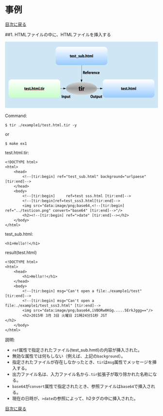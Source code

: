 事例
===
[目次に戻る](contents_jp.md)


##1. HTMLファイルの中に、HTMLファイルを挿入する

![](../images/example1-1.png)

Command:
```
$ tir ./example1/test.html.tir -y
```
or
```
$ make ex1
```

test.html.tir:
```
<!DOCTYPE html>
<html>
	<head>
		<!--[tir:begin] ref="test_sub.html" background="urlpaese" [tir:end]-->
	</head>
	<body>
		<!--[tir:begin] 	ref=test sss.html [tir:end]-->
		<!--[tir:begin]ref=test_sss3.html[tir:end]-->
		<img src="data:image/png;base64,<!--[tir:begin] ref="../testicon.png" convert="base64" [tir:end]-->"/>
		<h2><!--[tir:begin] ref=">date" [tir:end]--></h2>
	</body>
</html>
```

test_sub.html:
```
<h1>Hello!!</h1>
```

result(test.html)
```
<!DOCTYPE html>
<html>
	<head>
		<h1>Hello!!</h1>
	</head>
	<body>
		<!--[tir:begin] msg="Can't open a file:./example1/test" [tir:end]-->
		<!--[tir:begin] msg="Can't open a file:./example1/test_sss3.html" [tir:end]-->
		<img src="data:image/png;base64,iVBORw0KGg.....5ErkJggg=="/>
		<h2>2015年 3月 3日 火曜日 21時24分51秒 JST
</h2>
	</body>
</html>
```

説明:
 * `ref`属性で指定されたファイル(test_sub.hmtl)の内容が挿入された。
 * 無効な属性では何もしない（例えば、上記の`background`）。
 * 指定されたファイルが存在しなかったとき、`tir`は`msg`属性でメッセージを挿入する。
 * 出力ファイル名は、入力ファイル名から`.tir`拡張子が取り除かれた名称になる。
 * `base64`が`convert`属性で指定されたとき、参照ファイルは`base64`で挿入される。
 * 現在の日時が、`>date`の参照によって、h2タグの中に挿入された。

[目次に戻る](contents_jp.md)
